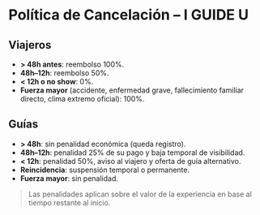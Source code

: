 # Política de Cancelación – I GUIDE U

## Viajeros
- **> 48h antes**: reembolso 100%.
- **48h–12h**: reembolso 50%.
- **< 12h o no show**: 0%.
- **Fuerza mayor** (accidente, enfermedad grave, fallecimiento familiar directo, clima extremo oficial): 100%.

## Guías
- **> 48h**: sin penalidad económica (queda registro).
- **48h–12h**: penalidad 25% de su pago y baja temporal de visibilidad.
- **< 12h**: penalidad 50%, aviso al viajero y oferta de guía alternativo.
- **Reincidencia**: suspensión temporal o permanente.
- **Fuerza mayor**: sin penalidad.

> Las penalidades aplican sobre el valor de la experiencia en base al tiempo restante al inicio.
